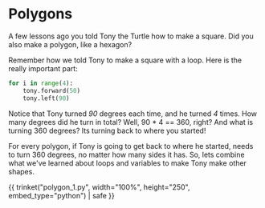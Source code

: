 # Polygons

A few lessons ago you told Tony the Turtle how to make a square. Did you also
make a polygon, like a hexagon?


Remember how we told Tony to make a square with a loop. Here is the really important part: 

```python
for i in range(4):
    tony.forward(50)
    tony.left(90)

```

Notice that Tony turned *90* degrees each time, and he turned *4* times. How
many degrees did he turn in total? Well, 90 * 4 == 360, right? And what is
turning 360 degrees? Its turning back to where you started!

For every polygon, if Tony is going to get back to where he started,  needs to
turn 360 degrees, no matter how many sides it has. So, lets combine what we've learned
about loops and variables to make Tony make other shapes. 


{{ trinket("polygon_1.py", width="100%", height="250", embed_type="python") | safe }}


